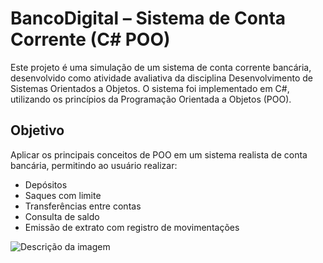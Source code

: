 ﻿# BancoDigital – Sistema de Conta Corrente (C# POO)

Este projeto é uma simulação de um sistema de conta corrente bancária, desenvolvido como atividade avaliativa da disciplina Desenvolvimento de Sistemas Orientados a Objetos. O sistema foi implementado em C#, utilizando os princípios da Programação Orientada a Objetos (POO).

## Objetivo

Aplicar os principais conceitos de POO em um sistema realista de conta bancária, permitindo ao usuário realizar:

- Depósitos
- Saques com limite
- Transferências entre contas
- Consulta de saldo
- Emissão de extrato com registro de movimentações


![Descrição da imagem](https://i.imgur.com/JENzn0j.png)
